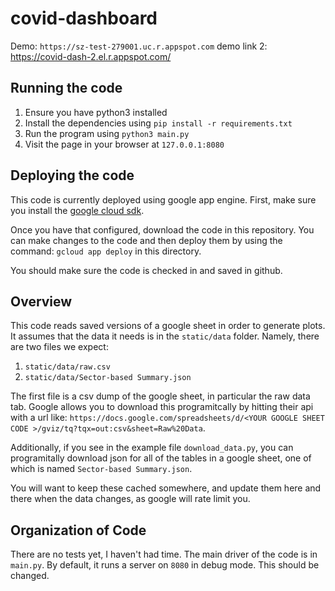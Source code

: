 
# covid-dashboard

Demo: `https://sz-test-279001.uc.r.appspot.com`
demo link 2: https://covid-dash-2.el.r.appspot.com/

## Running the code

1. Ensure you have python3 installed
2. Install the dependencies using `pip install -r requirements.txt`
3. Run the program using `python3 main.py`
4. Visit the page in your browser at `127.0.0.1:8080`

## Deploying the code

This code is currently deployed using google app engine. First, make sure you install the [google cloud sdk](https://cloud.google.com/appengine/docs/standard/python3/setting-up-environment).

Once you have that configured, download the code in this repository. You can make changes to the code and then deploy them by using the command: `gcloud app deploy` in this directory.

You should make sure the code is checked in and saved in github.


## Overview

This code reads saved versions of a google sheet in order to generate plots. It assumes that the data it needs is in the `static/data` folder. Namely, there are two files we expect:
1. `static/data/raw.csv`
2. `static/data/Sector-based Summary.json`

The first file is a csv dump of the google sheet, in particular the raw data tab. Google allows you to download this programitcally by hitting their api with a url like:
`https://docs.google.com/spreadsheets/d/<YOUR GOOGLE SHEET CODE >/gviz/tq?tqx=out:csv&sheet=Raw%20Data`.

Additionally, if you see in the example file `download_data.py`, you can programitally download json for all of the tables in a google sheet, one of which is named `Sector-based Summary.json`.

You will want to keep these cached somewhere, and update them here and there when the data changes, as google will rate limit you.

## Organization of Code
There are no tests yet, I haven't had time. The main driver of the code is in `main.py`. By default, it runs a server on `8080` in debug mode. This should be changed.
